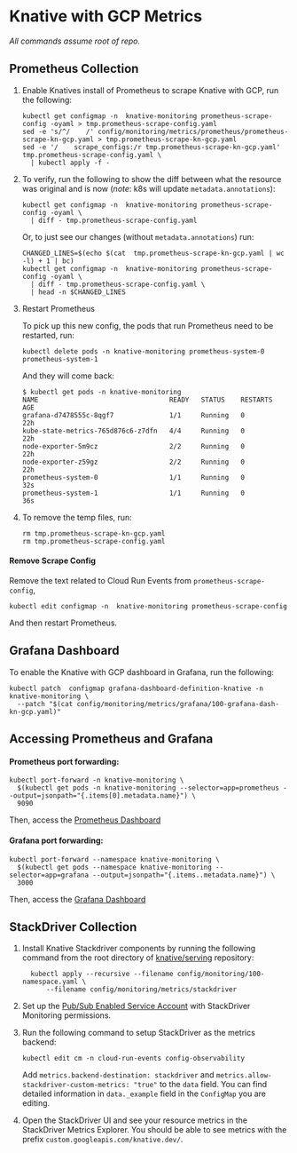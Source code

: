 # Knative with GCP Metrics

_All commands assume root of repo._

## Prometheus Collection

1. Enable Knatives install of Prometheus to scrape Knative with GCP, run the
   following:

   ```shell
   kubectl get configmap -n  knative-monitoring prometheus-scrape-config -oyaml > tmp.prometheus-scrape-config.yaml
   sed -e 's/^/    /' config/monitoring/metrics/prometheus/prometheus-scrape-kn-gcp.yaml > tmp.prometheus-scrape-kn-gcp.yaml
   sed -e '/    scrape_configs:/r tmp.prometheus-scrape-kn-gcp.yaml' tmp.prometheus-scrape-config.yaml \
     | kubectl apply -f -
   ```

2. To verify, run the following to show the diff between what the resource was
   original and is now (_note_: k8s will update `metadata.annotations`):

   ```shell
   kubectl get configmap -n  knative-monitoring prometheus-scrape-config -oyaml \
     | diff - tmp.prometheus-scrape-config.yaml
   ```

   Or, to just see our changes (without `metadata.annotations`) run:

   ```shell
   CHANGED_LINES=$(echo $(cat  tmp.prometheus-scrape-kn-gcp.yaml | wc -l) + 1 | bc)
   kubectl get configmap -n  knative-monitoring prometheus-scrape-config -oyaml \
     | diff - tmp.prometheus-scrape-config.yaml \
     | head -n $CHANGED_LINES
   ```

3. Restart Prometheus

   To pick up this new config, the pods that run Prometheus need to be
   restarted, run:

   ```shell
   kubectl delete pods -n knative-monitoring prometheus-system-0 prometheus-system-1
   ```

   And they will come back:

   ```shell
   $ kubectl get pods -n knative-monitoring
   NAME                                 READY   STATUS    RESTARTS   AGE
   grafana-d7478555c-8qgf7              1/1     Running   0          22h
   kube-state-metrics-765d876c6-z7dfn   4/4     Running   0          22h
   node-exporter-5m9cz                  2/2     Running   0          22h
   node-exporter-z59gz                  2/2     Running   0          22h
   prometheus-system-0                  1/1     Running   0          32s
   prometheus-system-1                  1/1     Running   0          36s
   ```

4. To remove the temp files, run:

   ```shell
   rm tmp.prometheus-scrape-kn-gcp.yaml
   rm tmp.prometheus-scrape-config.yaml
   ```

#### Remove Scrape Config

Remove the text related to Cloud Run Events from `prometheus-scrape-config`,

```shell
kubectl edit configmap -n  knative-monitoring prometheus-scrape-config
```

And then restart Prometheus.

## Grafana Dashboard

To enable the Knative with GCP dashboard in Grafana, run the following:

```shell
kubectl patch  configmap grafana-dashboard-definition-knative -n knative-monitoring \
  --patch "$(cat config/monitoring/metrics/grafana/100-grafana-dash-kn-gcp.yaml)"
```

## Accessing Prometheus and Grafana

#### Prometheus port forwarding:

```shell
kubectl port-forward -n knative-monitoring \
  $(kubectl get pods -n knative-monitoring --selector=app=prometheus --output=jsonpath="{.items[0].metadata.name}") \
  9090
```

Then, access the [Prometheus Dashboard](http://localhost:9090)

#### Grafana port forwarding:

```shell
kubectl port-forward --namespace knative-monitoring \
  $(kubectl get pods --namespace knative-monitoring --selector=app=grafana --output=jsonpath="{.items..metadata.name}") \
  3000
```

Then, access the [Grafana Dashboard](http://localhost:3000)

## StackDriver Collection

1.  Install Knative Stackdriver components by running the following command from
    the root directory of [knative/serving](https://github.com/knative/serving)
    repository:

    ```shell
      kubectl apply --recursive --filename config/monitoring/100-namespace.yaml \
          --filename config/monitoring/metrics/stackdriver
    ```

1.  Set up the [Pub/Sub Enabled Service Account](../../../docs/pubsub/README.md)
    with StackDriver Monitoring permissions.

1.  Run the following command to setup StackDriver as the metrics backend:

    ```
    kubectl edit cm -n cloud-run-events config-observability
    ```

    Add `metrics.backend-destination: stackdriver` and
    `metrics.allow-stackdriver-custom-metrics: "true"` to the `data` field. You
    can find detailed information in `data._example` field in the `ConfigMap`
    you are editing.

1.  Open the StackDriver UI and see your resource metrics in the StackDriver
    Metrics Explorer. You should be able to see metrics with the prefix
    `custom.googleapis.com/knative.dev/`.
